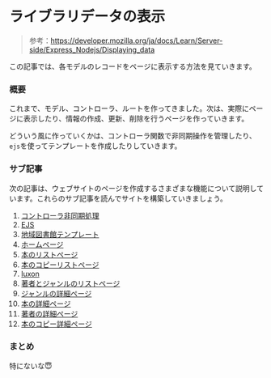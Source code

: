 # ライブラリデータの表示

> 参考：https://developer.mozilla.org/ja/docs/Learn/Server-side/Express_Nodejs/Displaying_data

この記事では、各モデルのレコードをページに表示する方法を見ていきます。

### 概要

これまで、モデル、コントローラ、ルートを作ってきました。次は、実際にページに表示したり、情報の作成、更新、削除を行うページを作っていきます。

どういう風に作っていくかは、コントローラ関数で非同期操作を管理したり、`ejs`を使ってテンプレートを作成したりしていきます。

### サブ記事

次の記事は、ウェブサイトのページを作成するさまざまな機能について説明しています。これらのサブ記事を読んでサイトを構築していきましょう。

1. [コントローラ非同期処理](https://github.com/ittoku-ky73/leaning-express-node/blob/main/doc/Displaying-data/async.md)
2. [EJS](https://github.com/ittoku-ky73/leaning-express-node/blob/main/doc/Displaying-data/ejs.md)
3. [地域図書館テンプレート](https://github.com/ittoku-ky73/leaning-express-node/blob/main/doc/Displaying-data/template.md)
4. [ホームページ](https://github.com/ittoku-ky73/leaning-express-node/blob/main/doc/Displaying-data/homepage.md)
5. [本のリストページ](https://github.com/ittoku-ky73/leaning-express-node/blob/main/doc/Displaying-data/book_list.md)
6. [本のコピーリストページ](https://github.com/ittoku-ky73/leaning-express-node/blob/main/doc/Displaying-data/bookinstance_list.md)
7. [luxon](https://github.com/ittoku-ky73/leaning-express-node/blob/main/doc/Displaying-data/luxon.md)
8. [著者とジャンルのリストページ](https://github.com/ittoku-ky73/leaning-express-node/blob/main/doc/Displaying-data/author_genre_list.md)
9. [ジャンルの詳細ページ](https://github.com/ittoku-ky73/leaning-express-node/blob/main/doc/Displaying-data/genre_detail.md)
10. [本の詳細ページ](https://github.com/ittoku-ky73/leaning-express-node/blob/main/doc/Displaying-data/book_detail.md)
11. [著者の詳細ページ](https://github.com/ittoku-ky73/leaning-express-node/blob/main/doc/Displaying-data/author_detail.md)
12. [本のコピー詳細ページ](https://github.com/ittoku-ky73/leaning-express-node/blob/main/doc/Displaying-data/bookinstance_detail.md)

### まとめ

特にないな😇
